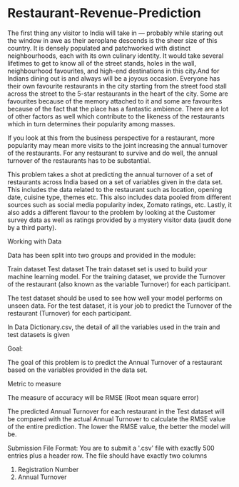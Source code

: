 # Restaurant-Revenue-Prediction

The first thing any visitor to India will take in — probably while staring out the window in awe as their aeroplane descends is the sheer size of this country. It is densely populated and patchworked with distinct neighbourhoods, each with its own culinary identity. It would take several lifetimes to get to know all of the street stands, holes in the wall, neighbourhood favourites, and high-end destinations in this city.And for Indians dining out is and always will be a joyous occasion. Everyone has their own favourite restaurants in the city starting from the street food stall across the street to the 5-star restaurants in the heart of the city. Some are favourites because of the memory attached to it and some are favourites because of the fact that the place has a fantastic ambience. There are a lot of other factors as well which contribute to the likeness of the restaurants which in turn determines their popularity among masses. 

If you look at this from the business perspective for a restaurant, more popularity may mean more visits to the joint increasing the annual turnover of the restaurants. For any restaurant to survive and do well, the annual turnover of the restaurants has to be substantial. 

This problem takes a shot at predicting the annual turnover of a set of restaurants across India based on a set of variables given in the data set. This includes the data related to the restaurant such as location, opening date, cuisine type, themes etc. This also includes data pooled from different sources such as social media popularity index, Zomato ratings, etc. Lastly, it also adds a different flavour to the problem by looking at the Customer survey data as well as ratings provided by a mystery visitor data (audit done by a third party). 

Working with Data

Data has been split into two groups and provided in the module:

Train dataset 
Test dataset 
The train dataset set is used to build your machine learning model. For the training dataset, we provide the Turnover of the restaurant (also known as the variable Turnover) for each participant.

The test dataset should be used to see how well your model performs on unseen data. For the test dataset, it is your job to predict the Turnover of the restaurant (Turnover) for each participant.

In Data Dictionary.csv, the detail of all the variables used in the train and test datasets is given 


Goal:


The goal of this problem is to predict the Annual Turnover of a restaurant based on the variables provided in the data set. 


Metric to measure

The measure of accuracy will be RMSE (Root mean square error)


The predicted Annual Turnover for each restaurant in the Test dataset will be compared with the actual Annual Turnover to calculate the RMSE value of the entire prediction. The lower the RMSE value, the better the model will be.


Submission File Format:
You are to submit a  '.csv' file with exactly 500 entries plus a header row. The file should have exactly two columns

1.    Registration Number
2.    Annual Turnover
